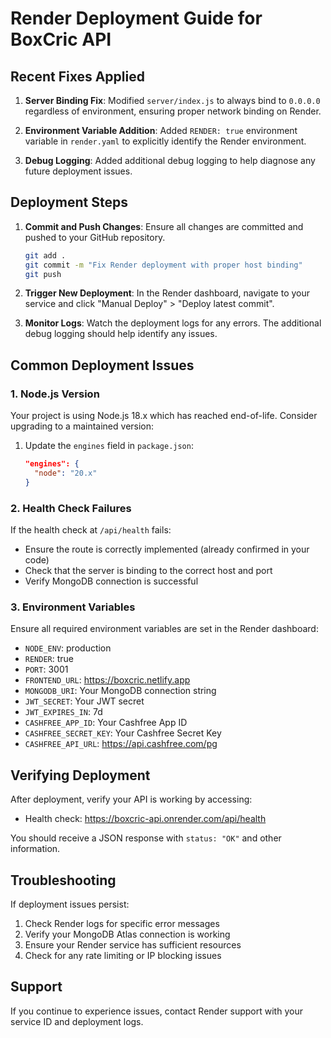 # Render Deployment Guide for BoxCric API

## Recent Fixes Applied

1. **Server Binding Fix**: Modified `server/index.js` to always bind to `0.0.0.0` regardless of environment, ensuring proper network binding on Render.

2. **Environment Variable Addition**: Added `RENDER: true` environment variable in `render.yaml` to explicitly identify the Render environment.

3. **Debug Logging**: Added additional debug logging to help diagnose any future deployment issues.

## Deployment Steps

1. **Commit and Push Changes**: Ensure all changes are committed and pushed to your GitHub repository.

   ```bash
   git add .
   git commit -m "Fix Render deployment with proper host binding"
   git push
   ```

2. **Trigger New Deployment**: In the Render dashboard, navigate to your service and click "Manual Deploy" > "Deploy latest commit".

3. **Monitor Logs**: Watch the deployment logs for any errors. The additional debug logging should help identify any issues.

## Common Deployment Issues

### 1. Node.js Version

Your project is using Node.js 18.x which has reached end-of-life. Consider upgrading to a maintained version:

1. Update the `engines` field in `package.json`:
   ```json
   "engines": {
     "node": "20.x"
   }
   ```

### 2. Health Check Failures

If the health check at `/api/health` fails:

- Ensure the route is correctly implemented (already confirmed in your code)
- Check that the server is binding to the correct host and port
- Verify MongoDB connection is successful

### 3. Environment Variables

Ensure all required environment variables are set in the Render dashboard:

- `NODE_ENV`: production
- `RENDER`: true
- `PORT`: 3001
- `FRONTEND_URL`: https://boxcric.netlify.app
- `MONGODB_URI`: Your MongoDB connection string
- `JWT_SECRET`: Your JWT secret
- `JWT_EXPIRES_IN`: 7d
- `CASHFREE_APP_ID`: Your Cashfree App ID
- `CASHFREE_SECRET_KEY`: Your Cashfree Secret Key
- `CASHFREE_API_URL`: https://api.cashfree.com/pg

## Verifying Deployment

After deployment, verify your API is working by accessing:

- Health check: https://boxcric-api.onrender.com/api/health

You should receive a JSON response with `status: "OK"` and other information.

## Troubleshooting

If deployment issues persist:

1. Check Render logs for specific error messages
2. Verify your MongoDB Atlas connection is working
3. Ensure your Render service has sufficient resources
4. Check for any rate limiting or IP blocking issues

## Support

If you continue to experience issues, contact Render support with your service ID and deployment logs.